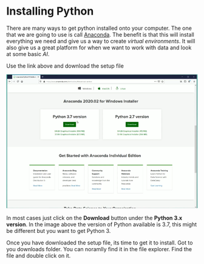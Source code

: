 # Installing Python
There are many ways to get python installed onto your computer. The one that we are going to use is call [Anaconda](https://www.anaconda.com/). The benefit is that this will install everything we need and give us a way to create *virtual environments*. It will also give us a great platform for when we want to work with data and look at some basic *AI*.

Use the link above and download the setup file

![Download](images/conda_page.PNG)

In most cases just click on the **Download** button under the **Python 3.x version**. In the image above the version of Python available is 3.7, this might be different but you want to get Python 3.

Once you have downloaded the setup file, its time to get it to install. Got to you downloads folder. You can noramlly find it in the file explorer. Find the file and double click on it.
